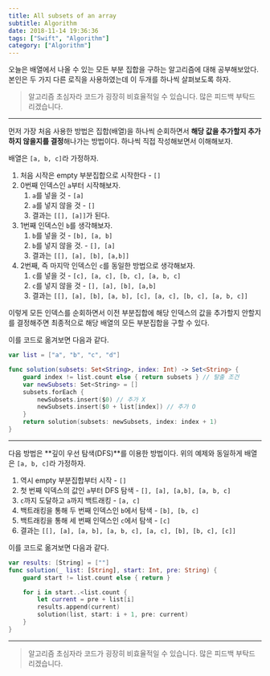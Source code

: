 ```yaml
---
title: All subsets of an array
subtitle: Algorithm
date: 2018-11-14 19:36:36
tags: ["Swift", "Algorithm"]
category: ["Algorithm"]
---
```


오늘은 배열에서 나올 수 있는 모든 부분 집합을 구하는 알고리즘에 대해 공부해보았다. 본인은 두 가지 다른 로직을 사용하였는데 이 두개를 하나씩 살펴보도록 하자. 

> 알고리즘 초심자라 코드가 굉장히 비효율적일 수 있습니다. 많은 피드백 부탁드리겠습니다.

---

먼저 가장 처음 사용한 방법은 집합(배열)을 하나씩 순회하면서 **해당 값을 추가할지 추가하지 않을지를 결정**해나가는 방법이다. 하나씩 직접 작성해보면서 이해해보자.

배열은 `[a, b, c]`라 가정하자. 

1. 처음 시작은 empty 부분집합으로 시작한다 -  `[]`
2. 0번째 인덱스인 `a`부터 시작해보자.
   1. `a`를 넣을 것 - `[a]`
   2. `a`를 넣지 않을 것 -  `[]`
   3. 결과는 `[[], [a]]`가 된다.
3. 1번째 인덱스인 `b`를 생각해보자. 
   1. `b`를 넣을 것  - `[b], [a, b]`
   2. `b`를 넣지 않을 것. - `[], [a]`
   3. 결과는 `[[], [a], [b], [a,b]]`
4. 2번째, 즉 마지막 인덱스인 `c`를 동일한 방법으로 생각해보자.
   1. `c`를 넣을 것 - `[c], [a, c], [b, c], [a, b, c]`
   2. `c`를 넣지 않을 것 - `[], [a], [b], [a,b]`
   3. 결과는 `[[], [a], [b], [a, b], [c], [a, c], [b, c], [a, b, c]]`

이렇게 모든 인덱스를 순회하면서 이전 부분집합에 해당 인덱스의 값을 추가할지 안할지를 결정해주면 최종적으로 해당 배열의 모든 부분집합을 구할 수 있다. 

이를 코드로 옮겨보면 다음과 같다. 

```swift
var list = ["a", "b", "c", "d"]

func solution(subsets: Set<String>, index: Int) -> Set<String> {
    guard index != list.count else { return subsets } // 탈출 조건
    var newSubsets: Set<String> = []
    subsets.forEach {
        newSubsets.insert($0) // 추가 X
        newSubsets.insert($0 + list[index]) // 추가 O
    }
    return solution(subsets: newSubsets, index: index + 1)
}
```

---

다음 방법은 **깊이 우선 탐색(DFS)**를 이용한 방법이다. 위의 예제와 동일하게 배열은 `[a, b, c]`라 가정하자. 

1. 역시 empty 부분집합부터 시작 - `[]`
2. 첫 번째 익덱스의 값인 `a`부터 DFS 탐색 - `[], [a], [a,b], [a, b, c]`
3. `c`까지 도달하고 `a`까지 백트래킹 - `[a, c]`
4. 백트래킹을 통해 두 번째 인덱스인 `b`에서 탐색 - `[b], [b, c]`
5. 백트래킹을 통해 세 번째 인덱스인 `c`에서 탐색 - `[c]`
6. 결과는 `[[], [a], [a, b], [a, b, c], [a, c], [b], [b, c], [c]]`

이를 코드로 옮겨보면 다음과 같다. 

```swift
var results: [String] = [""]
func solution(_ list: [String], start: Int, pre: String) {
    guard start != list.count else { return }

    for i in start..<list.count {
        let current = pre + list[i]
        results.append(current)
        solution(list, start: i + 1, pre: current)
    }
}
```

---

> 알고리즘 초심자라 코드가 굉장히 비효율적일 수 있습니다. 많은 피드백 부탁드리겠습니다.

